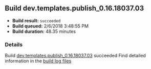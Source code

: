 ## Build dev.templates.publish_0.16.18037.03
- **Build result:** `succeeded`
- **Build queued:** 2/6/2018 3:48:55 PM
- **Build duration:** 48.35 minutes
### Details
Build [dev.templates.publish_0.16.18037.03](https://winappstudio.visualstudio.com/web/build.aspx?pcguid=a4ef43be-68ce-4195-a619-079b4d9834c2&builduri=vstfs%3a%2f%2f%2fBuild%2fBuild%2f24888) succeeded
Find detailed information in the [build log files](https://uwpctdiags.blob.core.windows.net/buildlogs/dev.templates.publish_0.16.18037.03_logs.zip)

